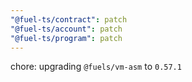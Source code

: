 ```yaml
---
"@fuel-ts/contract": patch
"@fuel-ts/account": patch
"@fuel-ts/program": patch
---
```


chore: upgrading `@fuels/vm-asm` to `0.57.1`
